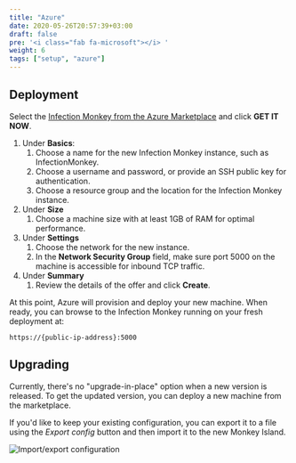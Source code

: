 ```yaml
---
title: "Azure"
date: 2020-05-26T20:57:39+03:00
draft: false
pre: '<i class="fab fa-microsoft"></i> '
weight: 6
tags: ["setup", "azure"]
---
```


## Deployment

Select the [Infection Monkey from the Azure Marketplace](https://azuremarketplace.microsoft.com/en-us/marketplace/apps/guardicore.infection_monkey) and click **GET IT NOW**.

1. Under **Basics**:
    1. Choose a name for the new Infection Monkey instance, such as InfectionMonkey.
    1. Choose a username and password, or provide an SSH public key for authentication.
    1. Choose a resource group and the location for the Infection Monkey instance.
1. Under **Size**
    1. Choose a machine size with at least 1GB of RAM for optimal performance.
1. Under **Settings**
    1. Choose the network for the new instance.
    1. In the **Network Security Group** field, make sure port 5000 on the machine is accessible for inbound TCP traffic.
1. Under **Summary**
    1. Review the details of the offer and click **Create**.

At this point, Azure will provision and deploy your new machine. When ready,
you can browse to the Infection Monkey running on your fresh deployment at:

`https://{public-ip-address}:5000`

## Upgrading

Currently, there's no "upgrade-in-place" option when a new version is released.
To get the updated version, you can deploy a new machine from the marketplace.

If you'd like to keep your existing configuration, you can export it to a file
using the *Export config* button and then import it to the new Monkey Island.

![Import/export configuration](../../images/island/configuration_page/import_export_configuration.png "Import/export configuration")

